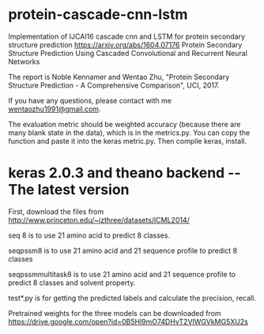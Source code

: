 # protein-cascade-cnn-lstm
Implementation of IJCAI16 cascade cnn and LSTM for protein secondary structure prediction
https://arxiv.org/abs/1604.07176
Protein Secondary Structure Prediction Using Cascaded Convolutional and Recurrent Neural Networks

The report is Noble Kennamer and Wentao Zhu, "Protein Secondary Structure Prediction - A Comprehensive Comparison", UCI, 2017.


If you have any questions, please contact with me wentaozhu1991@gmail.com.

The evaluation metric should be weighted accuracy (because there are many blank state in the data), which is in the metrics.py. You can copy the function and paste it into the keras metric.py. Then compile keras, install. 

# keras 2.0.3 and theano backend -- The latest version

First, download the files from http://www.princeton.edu/~jzthree/datasets/ICML2014/

seq 8 is to use 21 amino acid to predict 8 classes.

seqpssm8 is to use 21 amino acid and 21 sequence profile to predict 8 classes

seqpssmmultitask8 is to use 21 amino acid and 21 sequence profile to predict 8 classes and solvent property.

test*.py is for getting the predicted labels and calculate the precision, recall.

Pretrained weights for the three models can be downloaded from https://drive.google.com/open?id=0B5Hl9mO74DHvT2VIWGVkMG5XU2s

